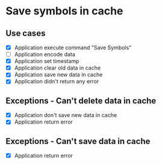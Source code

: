 # Save symbols in cache

## Use cases

- [x] Application execute command "Save Symbols"
- [ ] Application encode data
- [x] Application set timestamp
- [x] Application clear old data in cache
- [x] Application save new data in cache
- [x] Application didn't return any error

## Exceptions - Can't delete data in cache

- [x] Application don't save new data in cache
- [x] Application return error

## Exceptions - Can't save data in cache

- [x] Application return error
